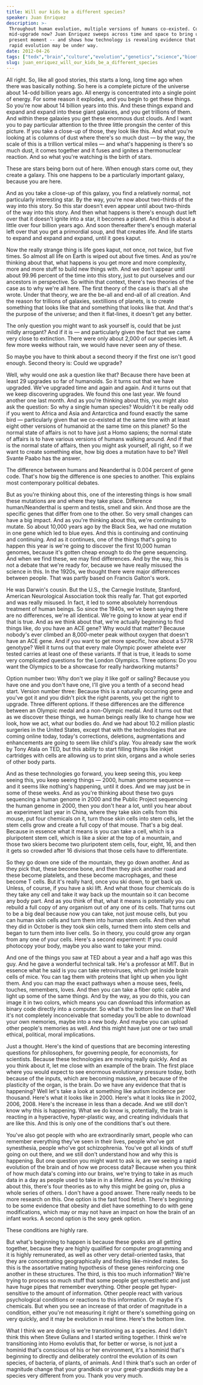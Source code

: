 ```yaml
---
title: Will our kids be a different species?
speaker: Juan Enriquez
description: >-
 Throughout human evolution, multiple versions of humans co-existed. Could we be
 mid-upgrade now? Juan Enriquez sweeps across time and space to bring us to the
 present moment -- and shows how technology is revealing evidence that suggests
 rapid evolution may be under way.
date: 2012-04-26
tags: ["tedx","brain","culture","evolution","genetics","science","bioethics","dna","planets","astronomy","history","life","biology","biodiversity","physiology","future","innovation","technology","biotech","autism-spectrum-disorder","population"]
slug: juan_enriquez_will_our_kids_be_a_different_species
---
```


All right. So, like all good stories, this starts a long, long time ago when there was
basically nothing. So here is a complete picture of the universe about 14-odd billion
years ago. All energy is concentrated into a single point of energy. For some reason it
explodes, and you begin to get these things. So you're now about 14 billion years into
this. And these things expand and expand and expand into these giant galaxies, and you get
trillions of them. And within these galaxies you get these enormous dust clouds. And I
want you to pay particular attention to the three little prongsin the center of this
picture. If you take a close-up of those, they look like this. And what you're looking at
is columns of dust where there's so much dust — by the way, the scale of this is a
trillion vertical miles — and what's happening is there's so much dust, it comes together
and it fuses and ignites a thermonuclear reaction. And so what you're watching is the
birth of stars.

These are stars being born out of here. When enough stars come out, they create a galaxy.
This one happens to be a particularly important galaxy, because you are here.

And as you take a close-up of this galaxy, you find a relatively normal, not particularly
interesting star. By the way, you're now about two-thirds of the way into this story. So
this star doesn't even appear until about two-thirds of the way into this story. And then
what happens is there's enough dust left over that it doesn't ignite into a star, it
becomes a planet. And this is about a little over four billion years ago. And soon
thereafter there's enough material left over that you get a primordial soup, and that
creates life. And life starts to expand and expand and expand, until it goes
kaput.

Now the really strange thing is life goes kaput, not once, not twice, but five times. So
almost all life on Earth is wiped out about five times. And as you're thinking about that,
what happens is you get more and more complexity, more and more stuff to build new things
with. And we don't appear until about 99.96 percent of the time into this story, just to
put ourselves and our ancestors in perspective. So within that context, there's two
theories of the case as to why we're all here. The first theory of the case is that's all
she wrote. Under that theory, we are the be-all and end-all of all creation. And the
reason for trillions of galaxies, sextillions of planets, is to create something that
looks like that and something that looks like that. And that's the purpose of the
universe; and then it flat-lines, it doesn't get any better.

The only question you might want to ask yourself is, could that be just mildly arrogant?
And if it is — and particularly given the fact that we came very close to extinction.
There were only about 2,000 of our species left. A few more weeks without rain, we would
have never seen any of these.

So maybe you have to think about a second theory if the first one isn't good enough.
Second theory is: Could we upgrade? 

Well, why would one ask a question like that? Because there have been at least 29 upgrades
so far of humanoids. So it turns out that we have upgraded. We've upgraded time and again
and again. And it turns out that we keep discovering upgrades. We found this one last
year. We found another one last month. And as you're thinking about this, you might also
ask the question: So why a single human species? Wouldn't it be really odd if you went to
Africa and Asia and Antarctica and found exactly the same bird — particularly given that
we co-existed at the same time with at least eight other versions of humanoid at the same
time on this planet? So the normal state of affairs is not to have just a Homo sapiens;
the normal state of affairs is to have various versions of humans walking around. And if
that is the normal state of affairs, then you might ask yourself, all right, so if we want
to create something else, how big does a mutation have to be? Well Svante Paabo has the
answer.

The difference between humans and Neanderthal is 0.004 percent of gene code. That's how
big the difference is one species to another. This explains most contemporary political
debates.

But as you're thinking about this, one of the interesting things is how small these
mutations are and where they take place. Difference human/Neanderthal is sperm and testis,
smell and skin. And those are the specific genes that differ from one to the other. So
very small changes can have a big impact. And as you're thinking about this, we're
continuing to mutate. So about 10,000 years ago by the Black Sea, we had one mutation in
one gene which led to blue eyes. And this is continuing and continuing and continuing. And
as it continues, one of the things that's going to happen this year is we're going to
discover the first 10,000 human genomes, because it's gotten cheap enough to do the gene
sequencing. And when we find these, we may find differences. And by the way, this is not a
debate that we're ready for, because we have really misused the science in this. In the
1920s, we thought there were major differences between people. That was partly based on
Francis Galton's work.

He was Darwin's cousin. But the U.S., the Carnegie Institute, Stanford, American
Neurological Association took this really far. That got exported and was really misused.
In fact, it led to some absolutely horrendous treatment of human beings. So since the
1940s, we've been saying there are no differences, we're all identical. We're going to
know at year end if that is true. And as we think about that, we're actually beginning to
find things like, do you have an ACE gene? Why would that matter? Because nobody's ever
climbed an 8,000-meter peak without oxygen that doesn't have an ACE gene. And if you want
to get more specific, how about a 577R genotype? Well it turns out that every male Olympic
power athelete ever tested carries at least one of these variants. If that is true, it
leads to some very complicated questions for the London Olympics. Three options: Do you
want the Olympics to be a showcase for really hardworking mutants?

Option number two: Why don't we play it like golf or sailing? Because you have one and you
don't have one, I'll give you a tenth of a second head start. Version number three:
Because this is a naturally occurring gene and you've got it and you didn't pick the right
parents, you get the right to upgrade. Three different options. If these differences are
the difference between an Olympic medal and a non-Olympic medal. And it turns out that as
we discover these things, we human beings really like to change how we look, how we act,
what our bodies do. And we had about 10.2 million plastic surgeries in the United States,
except that with the technologies that are coming online today, today's corrections,
deletions, augmentations and enhancements are going to seem like child's play. You already
saw the work by Tony Atala on TED, but this ability to start filling things like inkjet
cartridges with cells are allowing us to print skin, organs and a whole series of other
body parts.

And as these technologies go forward, you keep seeing this, you keep seeing this, you keep
seeing things — 2000, human genome sequence — and it seems like nothing's happening, until
it does. And we may just be in some of these weeks. And as you're thinking about these two
guys sequencing a human genome in 2000 and the Public Project sequencing the human genome
in 2000, then you don't hear a lot, until you hear about an experiment last year in China,
where they take skin cells from this mouse, put four chemicals on it, turn those skin
cells into stem cells, let the stem cells grow and create a full copy of that mouse. That's
a big deal. Because in essence what it means is you can take a cell, which is a
pluripotent stem cell, which is like a skier at the top of a mountain, and those two
skiers become two pluripotent stem cells, four, eight, 16, and then it gets so crowded
after 16 divisions that those cells have to differentiate.

So they go down one side of the mountain, they go down another. And as they pick that,
these become bone, and then they pick another road and these become platelets, and these
become macrophages, and these become T cells. But it's really hard, once you ski down, to
get back up. Unless, of course, if you have a ski lift. And what those four chemicals do
is they take any cell and take it way back up the mountain so it can become any body
part. And as you think of that, what it means is potentially you can rebuild a full copy of
any organism out of any one of its cells. That turns out to be a big deal because now you
can take, not just mouse cells, but you can human skin cells and turn them into human stem
cells. And then what they did in October is they took skin cells, turned them into stem
cells and began to turn them into liver cells. So in theory, you could grow any organ from
any one of your cells. Here's a second experiment: If you could photocopy your body, maybe
you also want to take your mind.

And one of the things you saw at TED about a year and a half ago was this guy. And he gave
a wonderful technical talk. He's a professor at MIT. But in essence what he said is you
can take retroviruses, which get inside brain cells of mice. You can tag them with
proteins that light up when you light them. And you can map the exact pathways when a
mouse sees, feels, touches, remembers, loves. And then you can take a fiber optic cable
and light up some of the same things. And by the way, as you do this, you can image it in
two colors, which means you can download this information as binary code directly into a
computer. So what's the bottom line on that? Well it's not completely inconceivable that
someday you'll be able to download your own memories, maybe into a new body. And maybe you
can upload other people's memories as well. And this might have just one or two small
ethical, political, moral implications.

Just a thought. Here's the kind of questions that are becoming interesting questions for
philosophers, for governing people, for economists, for scientists. Because these
technologies are moving really quickly. And as you think about it, let me close with an
example of the brain. The first place where you would expect to see enormous evolutionary
pressure today, both because of the inputs, which are becoming massive, and because of the
plasticity of the organ, is the brain. Do we have any evidence that that is happening? Well
let's take a look at something like autism incidence per thousand. Here's what it looks
like in 2000. Here's what it looks like in 2002, 2006, 2008. Here's the increase in less
than a decade. And we still don't know why this is happening. What we do know is,
potentially, the brain is reacting in a hyperactive, hyper-plastic way, and creating
individuals that are like this. And this is only one of the conditions that's out
there.

You've also got people with who are extraordinarily smart, people who can remember
everything they've seen in their lives, people who've got synesthesia, people who've got
schizophrenia. You've got all kinds of stuff going on out there, and we still don't
understand how and why this is happening. But one question you might want to ask is, are we
seeing a rapid evolution of the brain and of how we process data? Because when you think
of how much data's coming into our brains, we're trying to take in as much data in a day
as people used to take in in a lifetime. And as you're thinking about this, there's four
theories as to why this might be going on, plus a whole series of others. I don't have a
good answer. There really needs to be more research on this. One option is the fast food
fetish. There's beginning to be some evidence that obesity and diet have something to do
with gene modifications, which may or may not have an impact on how the brain of an infant
works. A second option is the sexy geek option.

These conditions are highly rare. 

But what's beginning to happen is because these geeks are all getting together, because
they are highly qualified for computer programming and it is highly remunerated, as well
as other very detail-oriented tasks, that they are concentrating geographically and
finding like-minded mates. So this is the assortative mating hypothesis of these genes
reinforcing one another in these structures. The third, is this too much information? We're
trying to process so much stuff that some people get synesthetic and just have huge pipes
that remember everything. Other people get hyper-sensitive to the amount of information.
Other people react with various psychological conditions or reactions to this information.
Or maybe it's chemicals. But when you see an increase of that order of magnitude in a
condition, either you're not measuring it right or there's something going on very
quickly, and it may be evolution in real time. Here's the bottom line.

What I think we are doing is we're transitioning as a species. And I didn't think this
when Steve Gullans and I started writing together. I think we're transitioning into Homo
evolutis that, for better or worse, is not just a hominid that's conscious of his or her
environment, it's a hominid that's beginning to directly and deliberately control the
evolution of its own species, of bacteria, of plants, of animals. And I think that's such
an order of magnitude change that your grandkids or your great-grandkids may be a species
very different from you. Thank you very much.

<!--
ad_duration=3.33
event="TEDxSummit"
external_start_time=0
has_talk_citation=0
intro_duration=11.82
is_subtitle_required="False"
is_talk_featured="True"
language="en"
language_swap="False"
native_language="en"
number_of_related_talks=6
number_of_speakers=1
number_of_subtitled_videos=30
number_of_tags=21
number_of_talk_download_languages=30
number_of_talk_more_resources=3
number_of_talk_recommendations=0
number_of_talks_take_actions=0
post_ad_duration=0.83
published_timestamp="2012-06-04 15:52:30"
recording_date="2012-04-26"
speaker_description="Author, academic, futurist"
speaker_id=80
speaker_is_published=1
speaker_name="Juan Enriquez"
speaker_what_others_say="Juan Enriquez will change your view of change itself."
talk_name="Will our kids be a different species?"
talks_tags=["tedx","brain","culture","evolution","genetics","science","bioethics","dna","planets","astronomy","history","life","biology","biodiversity","physiology","future","innovation","technology","biotech","autism-spectrum-disorder","population"]
talks_take_action=[]
url_audio="https://download.ted.com/talks/JuanEnriquez_2012S.mp3?apikey=acme-roadrunner"
url_photo_speaker="https://pe.tedcdn.com/images/ted/f85d737d72da2c79505a659f3b16f7de0dd2d666_254x191.jpg"
url_photo_talk="https://pe.tedcdn.com/images/ted/feafc7e341a2923c97a4fa119a86ffdd2cfcfb04_2400x1800.jpg"
url_webpage="https://www.ted.com/talks/juan_enriquez_will_our_kids_be_a_different_species"
video_type_name="TEDx Talk"
-->